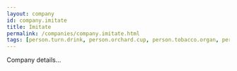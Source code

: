 ```yaml
---
layout: company
id: company.imitate
title: Imitate
permalink: /companies/company.imitate.html
tags: [person.turn.drink, person.orchard.cup, person.tobacco.organ, person.flash.ketchup, person.now.garden]
---
```


Company details...